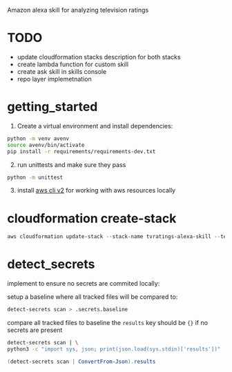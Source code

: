 Amazon alexa skill for analyzing television ratings

# TODO
- update cloudformation stacks description for both stacks
- create lambda function for custom skill
- create ask skill in skills console
- repo layer implemetnation


# getting_started

1) Create a virtual environment and install dependencies:

```bash
python -m venv avenv
source avenv/bin/activate
pip install -r requirements/requirements-dev.txt
```

2) run unittests and make sure they pass

```bash
python -m unittest
```

3) install [aws cli v2](https://aws.amazon.com/cli/) for working with aws resources locally 


# cloudformation create-stack

```powershell
aws cloudformation update-stack --stack-name tvratings-alexa-skill --template-body file://templates/tvratings_alexa_skill.template --tags Key=project,Value=tvratings Key=prod,Value=yes Key=cloudformation_managed,Value=yes
```


# detect_secrets
implement to ensure no secrets are commited locally:

setup a baseline where all tracked files will be compared to:
```bash
detect-secrets scan > .secrets.baseline
```

compare all tracked files to baseline the ```results``` key should be ```{}``` if no secrets are present
```bash
detect-secrets scan | \
python3 -c "import sys, json; print(json.load(sys.stdin)['results'])"
```
```powershell
(detect-secrets scan | ConvertFrom-Json).results
```